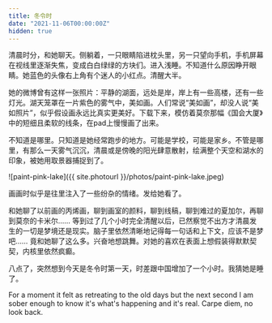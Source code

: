 ```yaml
---
title: 冬令时
date: "2021-11-06T00:00:00Z"
hidden: true
---
```


清晨时分，和她聊天。侧躺着，一只眼睛陷进枕头里，另一只望向手机，手机屏幕在视线里逐渐失焦，变成白白绿绿的方块们。进入浅睡。不知道什么原因睁开眼睛。她蓝色的头像右上角有个迷人的小红点。清醒大半。

她的微博曾有这样一张照片：平静的湖面，远处是岸，岸上有一些高楼，还有一些灯光。湖天笼罩在一片紫色的雾气中，美如画。人们常说“美如画”，却没人说“美如照片”，似乎假设画永远比真实更美好。下载下来，模仿着莫奈那幅《国会大厦》中的短细且柔软的线条，在pad上慢慢画了出来。

不知道是哪里。只知道是她经常跑步的地方。可能是学校，可能是家乡。不管是哪里，有那么一天雾气沉沉，清晨或是傍晚的阳光肆意散射，绘满整个天空和湖水的印象，被她用取景器捕捉到了。

![paint-pink-lake]({{ site.photourl }}/photos/paint-pink-lake.jpeg)

画画时似乎是往里注入了一些纷杂的情绪。发给她看了。

和她聊了以前画的丙烯画，聊到画室的颜料，聊到线稿，聊到难过的夏加尔，再聊到莫奈的卡米尔…… 等到过了几个小时完全清醒以后，已然察觉不出方才清晨发生的一切是梦境还是现实。脑子里依然清晰地记得每一句话和上下文，应该不是梦吧…… 竟和她聊了这么多。兴奋地想跳舞。对她的喜欢在表面上想假装得默默契契，内核里依然疯癫。

八点了，突然想到今天是冬令时第一天，时差跟中国增加了一个小时。我猜她是睡了。

For a moment it felt as retreating to the old days but the next second I am sober enough to know it's what's happening and it's real. Carpe diem, no look back.